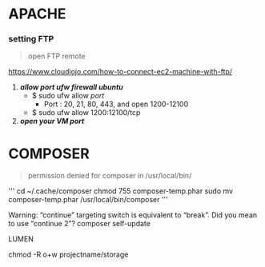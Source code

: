 # APACHE

### setting FTP

> open FTP remote

https://www.cloudjojo.com/how-to-connect-ec2-machine-with-ftp/<br>
1. ***allow port ufw firewall ubuntu***
   - $ sudo ufw allow *port*
     - Port : 20, 21, 80, 443, and open 1200-12100
   - $ sudo ufw allow 1200:12100/tcp
2. ***open your VM port***

# COMPOSER

> permission denied for composer in /usr/local/bin/

'''
cd ~/.cache/composer
chmod 755 composer-temp.phar
sudo mv composer-temp.phar /usr/local/bin/composer
'''

Warning: “continue” targeting switch is equivalent to “break”. Did you mean to use “continue 2”?
composer self-update



LUMEN

chmod -R o+w projectname/storage
